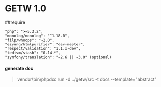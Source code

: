 # GETW 1.0

##require
```
"php": ">=5.3.2",
"monolog/monolog": "^1.18.0",
"filp/whoops": "~2.0",
"ezyang/htmlpurifier": "dev-master",
"respect/validation": "1.1.x-dev",
"tedivm/stash": "0.14.*",
"symfony/translation": "~2.6 || ~3.0" (optional)
```

#### generate doc
> vendor\bin\phpdoc run -d ../getw/src -t docs --template="abstract"


